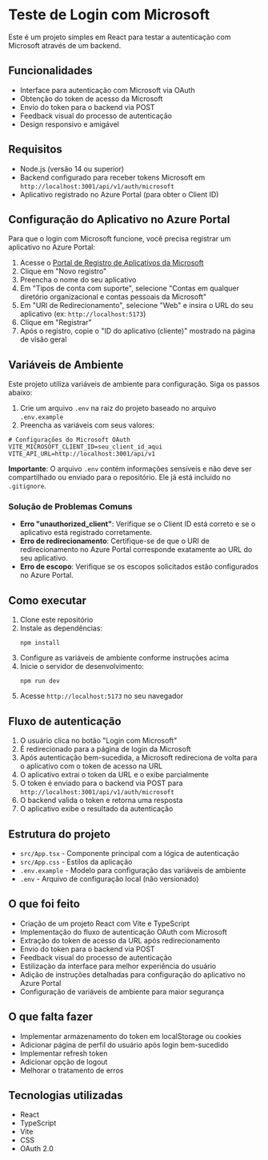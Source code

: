 # Teste de Login com Microsoft

Este é um projeto simples em React para testar a autenticação com Microsoft através de um backend.

## Funcionalidades

- Interface para autenticação com Microsoft via OAuth
- Obtenção do token de acesso da Microsoft
- Envio do token para o backend via POST
- Feedback visual do processo de autenticação
- Design responsivo e amigável

## Requisitos

- Node.js (versão 14 ou superior)
- Backend configurado para receber tokens Microsoft em `http://localhost:3001/api/v1/auth/microsoft`
- Aplicativo registrado no Azure Portal (para obter o Client ID)

## Configuração do Aplicativo no Azure Portal

Para que o login com Microsoft funcione, você precisa registrar um aplicativo no Azure Portal:

1. Acesse o [Portal de Registro de Aplicativos da Microsoft](https://portal.azure.com/#blade/Microsoft_AAD_RegisteredApps/ApplicationsListBlade)
2. Clique em "Novo registro"
3. Preencha o nome do seu aplicativo
4. Em "Tipos de conta com suporte", selecione "Contas em qualquer diretório organizacional e contas pessoais da Microsoft"
5. Em "URI de Redirecionamento", selecione "Web" e insira o URL do seu aplicativo (ex: `http://localhost:5173`)
6. Clique em "Registrar"
7. Após o registro, copie o "ID do aplicativo (cliente)" mostrado na página de visão geral

## Variáveis de Ambiente

Este projeto utiliza variáveis de ambiente para configuração. Siga os passos abaixo:

1. Crie um arquivo `.env` na raiz do projeto baseado no arquivo `.env.example`
2. Preencha as variáveis com seus valores:

```
# Configurações do Microsoft OAuth
VITE_MICROSOFT_CLIENT_ID=seu_client_id_aqui
VITE_API_URL=http://localhost:3001/api/v1
```

**Importante**: O arquivo `.env` contém informações sensíveis e não deve ser compartilhado ou enviado para o repositório. Ele já está incluído no `.gitignore`.

### Solução de Problemas Comuns

- **Erro "unauthorized_client"**: Verifique se o Client ID está correto e se o aplicativo está registrado corretamente.
- **Erro de redirecionamento**: Certifique-se de que o URI de redirecionamento no Azure Portal corresponde exatamente ao URL do seu aplicativo.
- **Erro de escopo**: Verifique se os escopos solicitados estão configurados no Azure Portal.

## Como executar

1. Clone este repositório
2. Instale as dependências:
   ```
   npm install
   ```
3. Configure as variáveis de ambiente conforme instruções acima
4. Inicie o servidor de desenvolvimento:
   ```
   npm run dev
   ```
5. Acesse `http://localhost:5173` no seu navegador

## Fluxo de autenticação

1. O usuário clica no botão "Login com Microsoft"
2. É redirecionado para a página de login da Microsoft
3. Após autenticação bem-sucedida, a Microsoft redireciona de volta para o aplicativo com o token de acesso na URL
4. O aplicativo extrai o token da URL e o exibe parcialmente
5. O token é enviado para o backend via POST para `http://localhost:3001/api/v1/auth/microsoft`
6. O backend valida o token e retorna uma resposta
7. O aplicativo exibe o resultado da autenticação

## Estrutura do projeto

- `src/App.tsx` - Componente principal com a lógica de autenticação
- `src/App.css` - Estilos da aplicação
- `.env.example` - Modelo para configuração das variáveis de ambiente
- `.env` - Arquivo de configuração local (não versionado)

## O que foi feito

- Criação de um projeto React com Vite e TypeScript
- Implementação do fluxo de autenticação OAuth com Microsoft
- Extração do token de acesso da URL após redirecionamento
- Envio do token para o backend via POST
- Feedback visual do processo de autenticação
- Estilização da interface para melhor experiência do usuário
- Adição de instruções detalhadas para configuração do aplicativo no Azure Portal
- Configuração de variáveis de ambiente para maior segurança

## O que falta fazer

- Implementar armazenamento do token em localStorage ou cookies
- Adicionar página de perfil do usuário após login bem-sucedido
- Implementar refresh token
- Adicionar opção de logout
- Melhorar o tratamento de erros

## Tecnologias utilizadas

- React
- TypeScript
- Vite
- CSS
- OAuth 2.0
